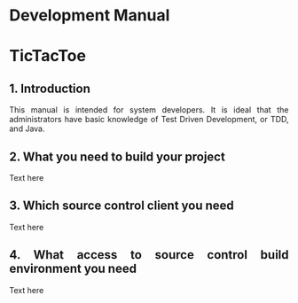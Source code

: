 # Development Manual

# TicTacToe

## 1. Introduction
<div style="text-align: justify">
This manual is intended for system developers. It is ideal that the administrators have basic knowledge of Test Driven Development, or TDD, and Java.
<div>


## 2. What you need to build your project
<div style="text-align: justify">
Text here
<div>

## 3. Which source control client you need
<div style="text-align: justify">
Text here
<div>

## 4. What access to source control build environment you need
<div style="text-align: justify">
Text here
<div>
